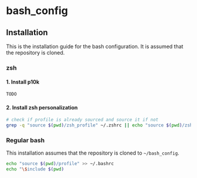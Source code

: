 # bash_config

## Installation
This is the installation guide for the bash configuration. 
It is assumed that the repository is cloned.

### zsh
#### 1. Install p10k
```bash
TODO
```

#### 2. Install zsh personalization
```bash
# check if profile is already sourced and source it if not
grep -q "source $(pwd)/zsh_profile" ~/.zshrc || echo "source $(pwd)/zsh_profile" >> ~/.zshrc
```

### Regular bash
This installation assumes that the repository is cloned to `~/bash_config`.
```bash
echo "source $(pwd)/profile" >> ~/.bashrc
echo "\$include $(pwd)
```

